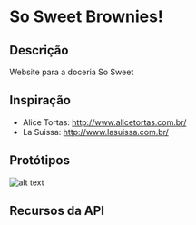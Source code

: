# So Sweet Brownies!

## Descrição
Website para a doceria So Sweet

## Inspiração
- Alice Tortas: http://www.alicetortas.com.br/
- La Suissa: http://www.lasuissa.com.br/

## Protótipos

![alt text](https://github.com/acsapassos/so-sweet/blob/master/img/so-sweet-wireframe.png?raw=true)

## Recursos da API
